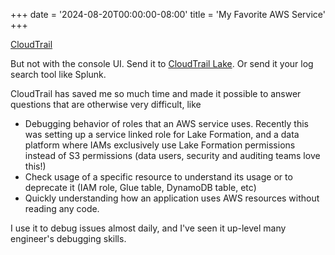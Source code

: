 +++
date = '2024-08-20T00:00:00-08:00'
title = 'My Favorite AWS Service'
+++

[CloudTrail](https://docs.aws.amazon.com/awscloudtrail/latest/userguide/cloudtrail-user-guide.html)

But not with the console UI. Send it to [CloudTrail Lake](https://docs.aws.amazon.com/awscloudtrail/latest/userguide/cloudtrail-lake.html). Or send it your log search tool like Splunk.

CloudTrail has saved me so much time and made it possible to answer questions that are otherwise very difficult, like
- Debugging behavior of roles that an AWS service uses. Recently this was setting up a service linked role for Lake Formation, and a data platform where IAMs exclusively use Lake Formation permissions instead of S3 permissions (data users, security and auditing teams love this!)
- Check usage of a specific resource to understand its usage or to deprecate it (IAM role, Glue table, DynamoDB table, etc)
- Quickly understanding how an application uses AWS resources without reading any code.

I use it to debug issues almost daily, and I've seen it up-level many engineer's debugging skills.
